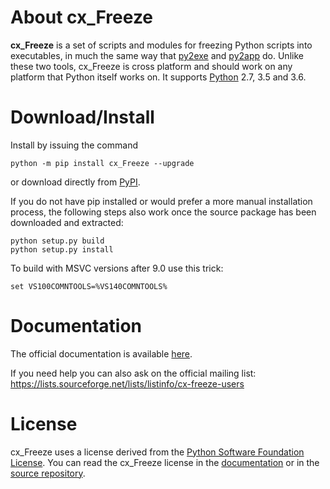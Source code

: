 # About cx\_Freeze

**cx\_Freeze** is a set of scripts and modules for freezing Python scripts into
executables, in much the same way that [py2exe](http://www.py2exe.org/) and
[py2app](https://pythonhosted.org/py2app/) do. Unlike these two tools,
cx\_Freeze is cross platform and should work on any platform that Python itself works on. It supports [Python](https://www.python.org/) 2.7, 3.5 and 3.6.

# Download/Install

Install by issuing the command

```
python -m pip install cx_Freeze --upgrade
```

or download directly from [PyPI](https://pypi.python.org/pypi/cx_Freeze).

If you do not have pip installed or would prefer a more manual installation
process, the following steps also work once the source package has been
downloaded and extracted:

```
python setup.py build
python setup.py install
```

To build with MSVC versions after 9.0 use this trick:

```
set VS100COMNTOOLS=%VS140COMNTOOLS%
```

# Documentation

The official documentation is available
[here](https://cx-freeze.readthedocs.io).

If you need help you can also ask on the official mailing list:
https://lists.sourceforge.net/lists/listinfo/cx-freeze-users

# License

cx\_Freeze uses a license derived from the
[Python Software Foundation License](https://www.python.org/psf/license).
You can read the cx\_Freeze license in the
[documentation](https://cx-freeze.readthedocs.io/en/latest/license.html)
or in the [source repository](doc/license.rst).

